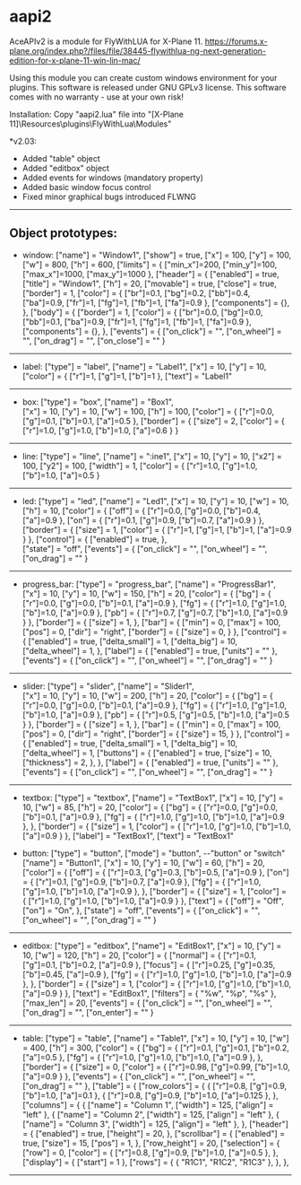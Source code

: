 # aapi2
AceAPIv2 is a module for FlyWithLUA for X-Plane 11.
https://forums.x-plane.org/index.php?/files/file/38445-flywithlua-ng-next-generation-edition-for-x-plane-11-win-lin-mac/

Using this module you can create custom windows environment for your plugins.
This software is released under GNU GPLv3 license.
This software comes with no warranty - use at your own risk!

Installation:
Copy "aapi2.lua" file into "[X-Plane 11]\Resources\plugins\FlyWithLua\Modules\"

*v2.03:
  - Added "table" object
  - Added "editbox" object
  - Added events for windows (mandatory property)
  - Added basic window focus control
  - Fixed minor graphical bugs introduced FLWNG

---------------------------------------------------------------------------------------------------------------------------
Object prototypes:
---------------------------------------------------------------------------------------------------------------------------
- window:
  ["name"] = "Window1",
  ["show"] = true,
  ["x"] = 100,
  ["y"] = 100,
  ["w"] = 800,
  ["h"] = 600,
  ["limits"] = { ["min_x"]=200, ["min_y"]=100, ["max_x"]=1000, ["max_y"]=1000 },
  ["header"] = {
    ["enabled"] = true,
    ["title"] = "Window1",
    ["h"] = 20,
    ["movable"] = true,
    ["close"] = true,
    ["border"] = 1,
    ["color"] = { ["br"]=0.1, ["bg"]=0.2, ["bb"]=0.4, ["ba"]=0.9, ["fr"]=1, ["fg"]=1, ["fb"]=1, ["fa"]=0.9 },
    ["components"] =  {},
  },
  ["body"] = { 
    ["border"] = 1,
    ["color"] = { ["br"]=0.0, ["bg"]=0.0, ["bb"]=0.1, ["ba"]=0.9, ["fr"]=1, ["fg"]=1, ["fb"]=1, ["fa"]=0.9 },
    ["components"] =  {},
  },
  ["events"] = {
    ["on_click"] = "",
    ["on_wheel"] = "",
    ["on_drag"] = "",
    ["on_close"] = ""
  }	
---------------------------------------------------------------------------------------------------------------------------
- label:
  ["type"] = "label",
  ["name"] = "Label1",
  ["x"] = 10, ["y"] = 10,
  ["color"] = { ["r"]=1, ["g"]=1, ["b"]=1 },
  ["text"] = "Label1"
---------------------------------------------------------------------------------------------------------------------------
- box:
  ["type"] = "box",
  ["name"] = "Box1",	
  ["x"] = 10,	["y"] = 10,
  ["w"] = 100,	["h"] = 100,
  ["color"] = { ["r"]=0.0, ["g"]=0.1, ["b"]=0.1, ["a"]=0.5 },
  ["border"] = {
    ["size"] = 2,
    ["color"] = { ["r"]=1.0, ["g"]=1.0, ["b"]=1.0, ["a"]=0.6 }
  }
---------------------------------------------------------------------------------------------------------------------------  
- line:
  ["type"] = "line",
  ["name"] = ":ine1",
  ["x"] = 10, ["y"] = 10,
  ["x2"] = 100, ["y2"] = 100,
  ["width"] = 1,
  ["color"] = { ["r"]=1.0, ["g"]=1.0, ["b"]=1.0, ["a"]=0.5 } 
---------------------------------------------------------------------------------------------------------------------------
- led:
  ["type"] = "led",
  ["name"] = "Led1",
  ["x"] = 10, ["y"] = 10,
  ["w"] = 10, ["h"] = 10,
  ["color"] = { 
    ["off"] = { ["r"]=0.0, ["g"]=0.0, ["b"]=0.4, ["a"]=0.9 },
    ["on"] = { ["r"]=0.1, ["g"]=0.9, ["b"]=0.7, ["a"]=0.9 }
  },
  ["border"] = {
    ["size"] = 1,
    ["color"] = { ["r"]=1, ["g"]=1, ["b"]=1, ["a"]=0.9 }
  },
  ["control"] = {
    ["enabled"] = true,
  },	
  ["state"] = "off",
  ["events"] = {
    ["on_click"] = "",
    ["on_wheel"] = "",
    ["on_drag"] = ""
  }				
---------------------------------------------------------------------------------------------------------------------------
- progress_bar:
  ["type"] = "progress_bar",
  ["name"] = "ProgressBar1",	
  ["x"] = 10, ["y"] = 10,
  ["w"] = 150, ["h"] = 20,
  ["color"] = { 
    ["bg"] = { ["r"]=0.0, ["g"]=0.0, ["b"]=0.1, ["a"]=0.9 },
    ["fg"] = { ["r"]=1.0, ["g"]=1.0, ["b"]=1.0, ["a"]=0.9 },
    ["pb"] = { ["r"]=0.7, ["g"]=0.7, ["b"]=1.0, ["a"]=0.9 }
  },
  ["border"] = {
    ["size"] = 1,
  },
  ["bar"] = { 
    ["min"] = 0,
    ["max"] = 100,
    ["pos"] = 0,
    ["dir"] = "right",
    ["border"] = {
      ["size"] = 0,
    }
  },
  ["control"] = {
    ["enabled"] = true,
    ["delta_small"] = 1,
    ["delta_big"] = 10,
    ["delta_wheel"] = 1,
  },
  ["label"] = {
    ["enabled"] = true,
    ["units"] = ""
  },
  ["events"] = {
    ["on_click"] = "",
    ["on_wheel"] = "",
    ["on_drag"] = ""
  }			
---------------------------------------------------------------------------------------------------------------------------  
- slider:
	["type"] = "slider",
	["name"] = "Slider1",	
	["x"] = 10, ["y"] = 10,
	["w"] = 200, ["h"] = 20,
	["color"] = { 
		["bg"] = { ["r"]=0.0, ["g"]=0.0, ["b"]=0.1, ["a"]=0.9 },
		["fg"] = { ["r"]=1.0, ["g"]=1.0, ["b"]=1.0, ["a"]=0.9 },
		["pb"] = { ["r"]=0.5, ["g"]=0.5, ["b"]=1.0, ["a"]=0.5 }
	},
	["border"] = {
		["size"] = 1,
	},
	["bar"] = { 
		["min"] = 0,
		["max"] = 100,
		["pos"] = 0,
		["dir"] = "right",
		["border"] = {
			["size"] = 15,
		}
	},
	["control"] = {
		["enabled"] = true,
		["delta_small"] = 1,
		["delta_big"] = 10,
		["delta_wheel"] = 1,
		["buttons"] = {
			["enabled"] = true,
			["size"] = 10,
			["thickness"] = 2,
		},
	},
	["label"] = {
		["enabled"] = true,
		["units"] = ""
	},
	["events"] = {
		["on_click"] = "",
		["on_wheel"] = "",
		["on_drag"] = ""
	}	
---------------------------------------------------------------------------------------------------------------------------  
- textbox:
  ["type"] = "textbox",
  ["name"] = "TextBox1",
  ["x"] = 10, ["y"] = 10,
  ["w"] = 85, ["h"] = 20,
  ["color"] = { 
    ["bg"] = { ["r"]=0.0, ["g"]=0.0, ["b"]=0.1, ["a"]=0.9 },
    ["fg"] = { ["r"]=1.0, ["g"]=1.0, ["b"]=1.0, ["a"]=0.9 },
  },
  ["border"] = {
    ["size"] = 1,
    ["color"] = { ["r"]=1.0, ["g"]=1.0, ["b"]=1.0, ["a"]=0.9 }
  },
  ["label"] = "TextBox1",
  ["text"] = "TextBox1"
  
- button:
  ["type"] = "button",
  ["mode"] = "button", --"button" or "switch"
  ["name"] = "Button1",
  ["x"] = 10, ["y"] = 10,
  ["w"] = 60, ["h"] = 20,
  ["color"] = { 
    ["off"] = { ["r"]=0.3, ["g"]=0.3, ["b"]=0.5, ["a"]=0.9 },
    ["on"] = { ["r"]=0.1, ["g"]=0.9, ["b"]=0.7, ["a"]=0.9 },
    ["fg"] = { ["r"]=1.0, ["g"]=1.0, ["b"]=1.0, ["a"]=0.9 },
  },
  ["border"] = {
    ["size"] = 1,
    ["color"] = { ["r"]=1.0, ["g"]=1.0, ["b"]=1.0, ["a"]=0.9 }
  },
  ["text"] = {
    ["off"] = "Off",
    ["on"] = "On",
  },
  ["state"] = "off",
  ["events"] = {
    ["on_click"] = "",
    ["on_wheel"] = "",
    ["on_drag"] = ""
  }
---------------------------------------------------------------------------------------------------------------------------      
- editbox:
	["type"] = "editbox",
	["name"] = "EditBox1",
	["x"] = 10, ["y"] = 10,
	["w"] = 120, ["h"] = 20,
	["color"] = { 
		["normal"] = { ["r"]=0.1, ["g"]=0.1, ["b"]=0.2, ["a"]=0.9 },
		["focus"] = { ["r"]=0.25, ["g"]=0.35, ["b"]=0.45, ["a"]=0.9 },
		["fg"] = { ["r"]=1.0, ["g"]=1.0, ["b"]=1.0, ["a"]=0.9 },
	},
	["border"] = {
		["size"] = 1,
		["color"] = { ["r"]=1.0, ["g"]=1.0, ["b"]=1.0, ["a"]=0.9 }
	},
	["text"] = "EditBox1",
	["filters"] = { "%w", "%p", "%s" },
	["max_len"] = 20,
	["events"] = {
		["on_click"] = "",
		["on_wheel"] = "",
		["on_drag"] = "",
		["on_enter"] = ""
	}
---------------------------------------------------------------------------------------------------------------------------  
- table:
  ["type"] = "table",
  ["name"] = "Table1",
  ["x"] = 10, ["y"] = 10,
  ["w"] = 400, ["h"] = 300,
  ["color"] = { 
    ["bg"] = { ["r"]=0.1, ["g"]=0.1, ["b"]=0.2, ["a"]=0.5 },
    ["fg"] = { ["r"]=1.0, ["g"]=1.0, ["b"]=1.0, ["a"]=0.9 },
  },
  ["border"] = {
    ["size"] = 0,
    ["color"] = { ["r"]=0.98, ["g"]=0.99, ["b"]=1.0, ["a"]=0.9 }
  },
  ["events"] = {
    ["on_click"] = "",
    ["on_wheel"] = "",
    ["on_drag"] = ""
  },
  ["table"] = {
    ["row_colors"] = {
      { ["r"]=0.8, ["g"]=0.9, ["b"]=1.0, ["a"]=0.1 },
      { ["r"]=0.8, ["g"]=0.9, ["b"]=1.0, ["a"]=0.125 },
    },
    ["columns"] = {	
      { ["name"] = "Column 1",	["width"] = 125,	["align"] = "left" },
      { ["name"] = "Column 2",	["width"] = 125,	["align"] = "left" },
      { ["name"] = "Column 3", 	["width"] = 125,	["align"] = "left" },
    },
    ["header"] = {
      ["enabled"] = true,
      ["height"] = 20,
    },
    ["scrollbar"] = {
      ["enabled"] = true,
      ["size"] = 15,
      ["pos"] = 1,
    },
    ["row_height"] = 20,
    ["selection"] = {
      ["row"] = 0,
      ["color"] = { ["r"]=0.8, ["g"]=0.9, ["b"]=1.0, ["a"]=0.5 },
    },
    ["display"] = {
      ["start"] = 1
    },
    ["rows"] = {
      { "R1C1", "R1C2", "R1C3" },
    },
  },
---------------------------------------------------------------------------------------------------------------------------  
